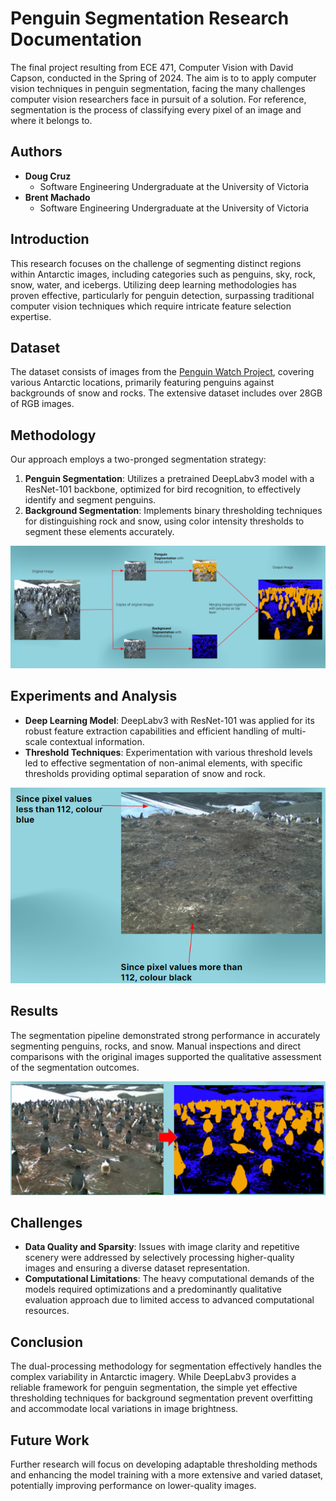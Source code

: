 # Penguin Segmentation Research Documentation

The final project resulting from ECE 471, Computer Vision with David Capson, conducted in the Spring of 2024. The aim is to to apply computer vision techniques in penguin segmentation, facing the many challenges computer vision researchers face in pursuit of a solution. For reference, segmentation is the process of classifying every pixel of an image and where it belongs to.

## Authors
- **Doug Cruz**
  - Software Engineering Undergraduate at the University of Victoria
- **Brent Machado**
  - Software Engineering Undergraduate at the University of Victoria

## Introduction
This research focuses on the challenge of segmenting distinct regions within Antarctic images, including categories such as penguins, sky, rock, snow, water, and icebergs. Utilizing deep learning methodologies has proven effective, particularly for penguin detection, surpassing traditional computer vision techniques which require intricate feature selection expertise.

## Dataset
The dataset consists of images from the [Penguin Watch Project](https://www.robots.ox.ac.uk/~vgg/data/penguins/), covering various Antarctic locations, primarily featuring penguins against backgrounds of snow and rocks. The extensive dataset includes over 28GB of RGB images.

## Methodology
Our approach employs a two-pronged segmentation strategy:
1. **Penguin Segmentation**: Utilizes a pretrained DeepLabv3 model with a ResNet-101 backbone, optimized for bird recognition, to effectively identify and segment penguins.
2. **Background Segmentation**: Implements binary thresholding techniques for distinguishing rock and snow, using color intensity thresholds to segment these elements accurately.

![diagram of the data processing pipeline](images/pipeline.png)

## Experiments and Analysis
- **Deep Learning Model**: DeepLabv3 with ResNet-101 was applied for its robust feature extraction capabilities and efficient handling of multi-scale contextual information.
- **Threshold Techniques**: Experimentation with various threshold levels led to effective segmentation of non-animal elements, with specific thresholds providing optimal separation of snow and rock.

![thresholding annotated image](./images/thresholding.png)

## Results
The segmentation pipeline demonstrated strong performance in accurately segmenting penguins, rocks, and snow. Manual inspections and direct comparisons with the original images supported the qualitative assessment of the segmentation outcomes.

![A little tease of one of many results](./images/teaser.png)

## Challenges
- **Data Quality and Sparsity**: Issues with image clarity and repetitive scenery were addressed by selectively processing higher-quality images and ensuring a diverse dataset representation.
- **Computational Limitations**: The heavy computational demands of the models required optimizations and a predominantly qualitative evaluation approach due to limited access to advanced computational resources.

## Conclusion
The dual-processing methodology for segmentation effectively handles the complex variability in Antarctic imagery. While DeepLabv3 provides a reliable framework for penguin segmentation, the simple yet effective thresholding techniques for background segmentation prevent overfitting and accommodate local variations in image brightness.

## Future Work
Further research will focus on developing adaptable thresholding methods and enhancing the model training with a more extensive and varied dataset, potentially improving performance on lower-quality images.
